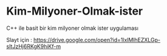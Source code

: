 # Kim-Milyoner-Olmak-ister
C++ ile basit bir kim milyoner olmak ister uygulaması



Slayt için : https://drive.google.com/open?id=1lxlMlhEZXLGp-sItJzHj6RKgK9hiKf-m
